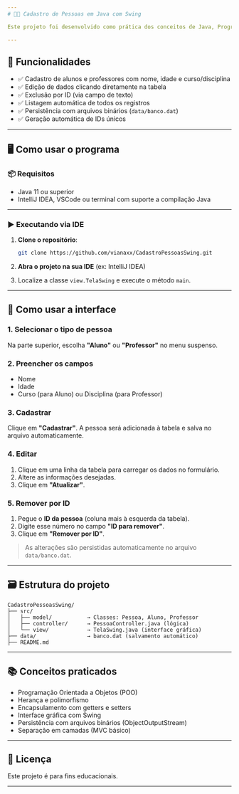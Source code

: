 ```yaml
---
# 🧑‍💼 Cadastro de Pessoas em Java com Swing

Este projeto foi desenvolvido como prática dos conceitos de Java, Programação Orientada a Objetos (POO) e persistência com arquivos. Ele possui uma interface gráfica feita com **Swing**, onde você pode cadastrar, editar, listar e excluir **Alunos** e **Professores**.

---
```


## 🎯 Funcionalidades

- ✅ Cadastro de alunos e professores com nome, idade e curso/disciplina  
- ✅ Edição de dados clicando diretamente na tabela  
- ✅ Exclusão por ID (via campo de texto)  
- ✅ Listagem automática de todos os registros  
- ✅ Persistência com arquivos binários (`data/banco.dat`)  
- ✅ Geração automática de IDs únicos

---

## 🖥️ Como usar o programa

### 📦 Requisitos

- Java 11 ou superior  
- IntelliJ IDEA, VSCode ou terminal com suporte a compilação Java

---

### ▶️ Executando via IDE

1. **Clone o repositório**:

   ```bash
   git clone https://github.com/vianaxx/CadastroPessoasSwing.git

2. **Abra o projeto na sua IDE** (ex: IntelliJ IDEA)

3. Localize a classe `view.TelaSwing` e execute o método `main`.

---

## 📘 Como usar a interface

### 1. **Selecionar o tipo de pessoa**

Na parte superior, escolha **"Aluno"** ou **"Professor"** no menu suspenso.

### 2. **Preencher os campos**

* Nome
* Idade
* Curso (para Aluno) ou Disciplina (para Professor)

### 3. **Cadastrar**

Clique em **"Cadastrar"**. A pessoa será adicionada à tabela e salva no arquivo automaticamente.

### 4. **Editar**

1. Clique em uma linha da tabela para carregar os dados no formulário.
2. Altere as informações desejadas.
3. Clique em **"Atualizar"**.

### 5. **Remover por ID**

1. Pegue o **ID da pessoa** (coluna mais à esquerda da tabela).
2. Digite esse número no campo **"ID para remover"**.
3. Clique em **"Remover por ID"**.

> As alterações são persistidas automaticamente no arquivo `data/banco.dat`.

---

## 🗃️ Estrutura do projeto

```
CadastroPessoasSwing/
├── src/
│   ├── model/           → Classes: Pessoa, Aluno, Professor
│   ├── controller/      → PessoaController.java (lógica)
│   └── view/            → TelaSwing.java (interface gráfica)
├── data/                → banco.dat (salvamento automático)
├── README.md
```
---

## 📚 Conceitos praticados

* Programação Orientada a Objetos (POO)
* Herança e polimorfismo
* Encapsulamento com getters e setters
* Interface gráfica com Swing
* Persistência com arquivos binários (ObjectOutputStream)
* Separação em camadas (MVC básico)

---

## 📝 Licença

Este projeto é para fins educacionais.

---


